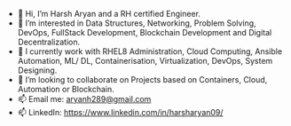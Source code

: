 - 👋 Hi, I’m Harsh Aryan and a RH certified Engineer.
- 👀 I’m interested in Data Structures, Networking, Problem Solving, DevOps, FullStack Development, Blockchain Development and Digital Decentralization.
- 🌱 I currently work with RHEL8 Administration, Cloud Computing, Ansible Automation, ML/ DL, Containerisation, Virtualization, DevOps, System Designing. 
- 💞️ I’m looking to collaborate on Projects based on Containers, Cloud, Automation or Blockchain.
- 📫 Email me: aryanh289@gmail.com
- 📫 LinkedIn: https://www.linkedin.com/in/harsharyan09/

<!---
aryanh289/aryanh289 is a ✨ special ✨ repository because its `README.md` (this file) appears on your GitHub profile.
You can click the Preview link to take a look at your changes.
--->
